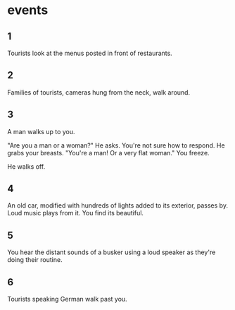# events

## 1

Tourists look at the menus posted in front of restaurants.

## 2

Families of tourists, cameras hung from the neck, walk around.

## 3

A man walks up to you.

"Are you a man or a woman?" He asks. You're not sure how to respond.
He grabs your breasts. "You're a man! Or a very flat woman." You freeze.

He walks off.

## 4

An old car, modified with hundreds of lights added to its exterior,
passes by. Loud music plays from it. You find its beautiful.

## 5

You hear the distant sounds of a busker using a loud speaker as they're
doing their routine.

## 6

Tourists speaking German walk past you.

